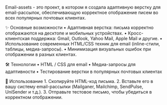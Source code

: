 Email-assets - это проект, в котором я создала адаптивную верстку для email-рассылок, обеспечивающую корректное отображение писем во всех популярных почтовых клиентах.

✨ Основные возможности
	•	Адаптивная верстка: письма корректно отображаются на десктопе и мобильных устройствах.
	•	Кросс-клиентская поддержка: Gmail, Outlook, Yahoo Mail, Apple Mail и другие.
	•	Использование современных HTML/CSS техник для email (inline-стили, таблицы, медиа-запросы).
	•	Минимизация визуальных ошибок при отображении в разных клиентах.

🛠 Технологии
	•	HTML / CSS для email
	•	Медиа-запросы для адаптивности
	•	Тестирование верстки в популярных почтовых клиентах

📝 Использование
	1.	Скопируйте HTML-код письма.
	2.	Вставьте его в вашу систему email-рассылки (Mailganer, Mailchimp, SendPulse, UniSender и т.д.).
	3.	Отправьте тестовое письмо, чтобы убедиться в корректном отображении.
